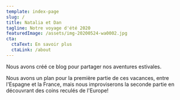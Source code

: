 ```yaml
---
template: index-page
slug: /
title: Natalia et Dan
tagline: Notre voyage d'été 2020
featuredImage: /assets/img-20200524-wa0002.jpg
cta:
  ctaText: En savoir plus
  ctaLink: /about
---
```

Nous avons créé ce blog pour partager nos aventures estivales.

Nous avons un plan pour la première partie de ces vacances, entre l'Espagne et la France, mais nous improviserons la seconde partie en découvrant des coins reculés de l'Europe!